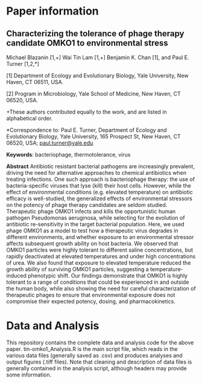 # Paper information

## Characterizing the tolerance of phage therapy candidate OMKO1 to environmental stress

Michael Blazanin [1,+] Wai Tin Lam [1,+] Benjamin K. Chan [1], and Paul E. Turner [1,2,*]

[1] Department of Ecology and Evolutionary Biology, Yale University, New Haven, CT 06511, USA.

[2] Program in Microbiology, Yale School of Medicine, New Haven, CT 06520, USA.

+These authors contributed equally to the work, and are listed in alphabetical order.

*Correspondence to: Paul E. Turner, Department of Ecology and Evolutionary Biology, Yale University, 165 Prospect St, New Haven, CT 06520, USA; paul.turner@yale.edu

**Keywords**: bacteriophage, thermotolerance, virus

**Abstract**
Antibiotic resistant bacterial pathogens are increasingly prevalent, driving the need for alternative approaches to chemical antibiotics when treating infections. One such approach is bacteriophage therapy: the use of bacteria-specific viruses that lyse (kill) their host cells. However, while the effect of environmental conditions (e.g. elevated temperature) on antibiotic efficacy is well-studied, the generalized effects of environmental stressors on the potency of phage therapy candidates are seldom studied. Therapeutic phage OMKO1 infects and kills the opportunistic human pathogen Pseudomonas aeruginosa, while selecting for the evolution of antibiotic re-sensitivity in the target bacterial population. Here, we used phage OMKO1 as a model to test how a therapeutic virus degrades in different environments, and whether exposure to an environmental stressor affects subsequent growth ability on host bacteria. We observed that OMKO1 particles were highly tolerant to different saline concentrations, but rapidly deactivated at elevated temperatures and under high concentrations of urea. We also found that exposure to elevated temperature reduced the growth ability of surviving OMKO1 particles, suggesting a temperature-induced phenotypic shift. Our findings demonstrate that OMKO1 is highly tolerant to a range of conditions that could be experienced in and outside the human body, while also showing the need for careful characterization of therapeutic phages to ensure that environmental exposure does not compromise their expected potency, dosing, and pharmacokinetics.

# Data and Analysis

This repository contains the complete data and analysis code for the above paper. tin-omko1_Analysis.R is the main script file, which reads in the various data files (generally saved as .csv) and produces analyses and output figures (.tiff files). Note that cleaning and description of data files is generally contained in the analysis script, although headers may provide some information.
